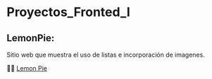 # Proyectos_Fronted_I
## LemonPie: 
Sitio web que muestra el uso de listas e incorporación de imagenes.

🍋🍰 <a href="https://cecigonz.github.io/Fronted_I/LemonPie" target="_blank">Lemon Pie</a> 


